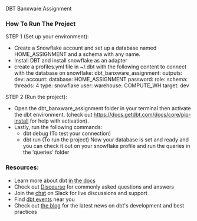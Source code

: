 DBT Banxware Assignment

### How To Run The Project

STEP 1 (Set up your environment):

  - Create a Snowflake account and set up a database named HOME_ASSIGNMENT and a schema with any name.
  - Install DBT and install snowflake as an adapter
  - create a profiles.yml file in ~/.dbt with the following content to connect with the database on snowflake:
    dbt_banxware_assignment:
      outputs:
        dev:
          account: <snowflake account name>
          database: HOME_ASSIGNMENT
          password: <snowflake account password>
          role: <snowflake role>
          schema: <your schema name>
          threads: 4
          type: snowflake
          user: <your username>
          warehouse: COMPUTE_WH
      target: dev
  
STEP 2 (Run the project):

  - Open the dbt_banxware_assignment folder in your terminal then activate the dbt environment.
      (check out https://docs.getdbt.com/docs/core/pip-install for help with activation).
  - Lastly, run the following commands:
      - dbt debug (To test your connection)
      - dbt run (To run the project)
Now your database is set and ready and you can check it out on your snowflake profile and run the queries in the 'queries' folder

### Resources:
- Learn more about dbt [in the docs](https://docs.getdbt.com/docs/introduction)
- Check out [Discourse](https://discourse.getdbt.com/) for commonly asked questions and answers
- Join the [chat](https://community.getdbt.com/) on Slack for live discussions and support
- Find [dbt events](https://events.getdbt.com) near you
- Check out [the blog](https://blog.getdbt.com/) for the latest news on dbt's development and best practices
